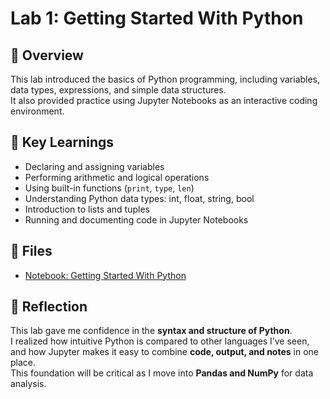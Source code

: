 # Lab 1: Getting Started With Python

## 📖 Overview
This lab introduced the basics of Python programming, including variables, data types, expressions, and simple data structures.  
It also provided practice using Jupyter Notebooks as an interactive coding environment.

## 🎯 Key Learnings
- Declaring and assigning variables
- Performing arithmetic and logical operations
- Using built-in functions (`print`, `type`, `len`)
- Understanding Python data types: int, float, string, bool
- Introduction to lists and tuples
- Running and documenting code in Jupyter Notebooks

## 📂 Files
- [Notebook: Getting Started With Python](https://github.com/KINGAKWO/ibm-data-analytics-journey/blob/main/04.%20Python%20for%20Data%20Science%20%20Python,%20Pandas,%20Numpy)

## 📝 Reflection
This lab gave me confidence in the **syntax and structure of Python**.  
I realized how intuitive Python is compared to other languages I’ve seen, and how Jupyter makes it easy to combine **code, output, and notes** in one place.  
This foundation will be critical as I move into **Pandas and NumPy** for data analysis.